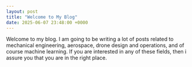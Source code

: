 ```yaml
---
layout: post
title: "Welcome to My Blog"
date: 2025-06-07 23:48:00 +0000
---
```


Welcome to my blog. I am going to be writing a lot of posts related to mechanical engineering, aerospace, drone design and operations, and of course machine learning. If you are interested in any of these fields, then i assure you that you are in the right place.
